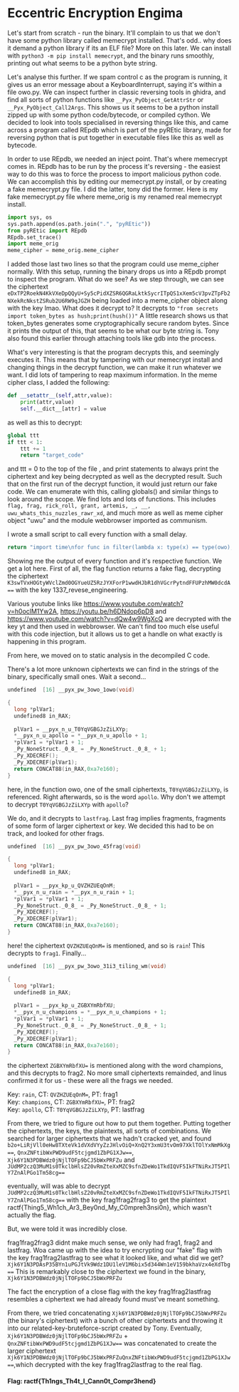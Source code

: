 # Eccentric Encryption Engima

Let's start from scratch - run the binary. It'll complain to us that we don't have some python library called memecrypt installed. That's odd.. why does it demand a python library if its an ELF file? More on this later. We can install with ```python3 -m pip install memecrypt```, and the binary runs smoothly, printing out what seems to be a python byte string.

Let's analyse this further. If we spam control c as the program is running, it gives us an error message about a KeyboardInterrupt, saying it's within a file owo.py. We can inspect further in classic reversing tools in ghidra, and find all sorts of python functions like `__Pyx_PyObject_GetAttrStr` or `__Pyx_PyObject_Call2Args`. This shows us it seems to be a python install zipped up with some python code/bytecode, or compiled cython. We decided to look into tools specialised in reversing things like this, and came across a program called REpdb which is part of the pyREtic library, made for reversing python that is put together in executable files like this as well as bytecode.

In order to use REpdb, we needed an inject point. That's where memecrypt comes in. REpdb has to be run by the process it's reversing - the easiest way to do this was to force the process to import malicious python code. We can accomplish this by editing our memecrypt.py install, or by creating a fake memecrypt.py file. I did the latter, tony did the former.
Here is my fake memecrypt.py file where meme_orig is my renamed real memecrypt install.
```python
import sys, os
sys.path.append(os.path.join(".", "pyREtic"))
from pyREtic import REpdb
REpdb.set_trace()
import meme_orig
meme_cipher = meme_orig.meme_cipher
```
I added those last two lines so that the program could use meme_cipher normally.
With this setup, running the binary drops us into a REpdb prompt to inspect the program.
What do we see? As we step through, we can see the ciphertext `eDxTP2RoekN4KkVXeDpQQyU+Sy5cPidXZSR6QGRaLktkSycrITpQS1xXem5cV3pvZTpFb2NXekRcNkstZSRub2U6RW9qJGZH`  being loaded into a meme_cipher object along with the key lmao. What does it decrypt to?
It decrypts to ```"from secrets import token_bytes as hush;print(hush())"```
A little research shows us that token_bytes generates some cryptographically secure random bytes. Since it prints the output of this, that seems to be what our byte string is. Tony also found this earlier through attaching tools like gdb into the process.

What's very interesting is that the program decrypts this, and seemingly executes it. This means that by tampering with our memecrypt install and changing things in the decrypt function, we can make it run whatever we want.
I did lots of tampering to reap maximum information.
In the meme cipher class, I added the following:
```python
def __setattr__(self,attr,value):
    print(attr,value)
    self.__dict__[attr] = value
```
as well as this to decrypt:
```python
global ttt
if ttt < 1:
    ttt += 1
    return "target_code"
```
 and ttt = 0 to the top of the file , and print statements to always print the ciphertext and key being decrypted as well as the decrypted result.
Such that on the first run of the decrypt function, it would just return our fake code. We can enumerate with this, calling globals() and similar things to look around the scope. We find lots and lots of functions. This includes ```flag, frag, rick_roll, grant, artemis, _, __, uwu_whats_this_nuzzles_rawr_xd```, and much more as well as meme cipher object "uwu" and the module webbrowser imported as communism.

I wrote a small script to call every function with a small delay.

```python
return "import time\nfor func in filter(lambda x: type(x) == type(owo), list(globals().keys)): print(func(),func);time.sleep(5)"
```
Showing me the output of every function and it's respective function. 
We get a lot here. First of all, the flag function returns a fake flag, decrypting the ciphertext `K3swTVxHOGtyWVclZmd0OGYueUZ5RzJYXForP1wwdHJbR1dhVGcrPytndFFUPzhMW0dcdA==` with the key 1337_revese_engineering. 

Various youtube links like https://www.youtube.com/watch?v=h0oclM1Yw2A, https://youtu.be/h6DNdop6pD8 and https://www.youtube.com/watch?v=dQw4w9WgXcQ are decrypted with the key yt and then used in webbrowser. We can't find too much else useful with this code injection, but it allows us to get a handle on what exactly is happening in this program.

From here, we moved on to static analysis in the decompiled C code.

 There's a lot more unknown ciphertexts we can find in the strings of the binary, specifically small ones.
Wait a second...
```C
undefined  [16] __pyx_pw_3owo_1owo(void)

{
  long *plVar1;
  undefined8 in_RAX;
  
  plVar1 = __pyx_n_u_T0YqVGBGJzZiLXYp;
  *__pyx_n_u_apollo = *__pyx_n_u_apollo + 1;
  *plVar1 = *plVar1 + 1;
  _Py_NoneStruct._0_8_ = _Py_NoneStruct._0_8_ + 1;
  _Py_XDECREF();
  _Py_XDECREF(plVar1);
  return CONCAT88(in_RAX,0xa7e160);
}
```
here, in the function owo, one of the small ciphertexts, `T0YqVGBGJzZiLXYp`, is referenced. Right afterwards, so is the word `apollo`. Why don't we attempt to decrypt `T0YqVGBGJzZiLXYp` with `apollo`?

We do, and it decrypts to `lastfrag`.
Last frag implies fragments, fragments of some form of larger ciphertext or key. We decided this had to be on track, and looked for other frags.
```C
undefined  [16] __pyx_pw_3owo_45frag(void)

{
  long *plVar1;
  undefined8 in_RAX;
  
  plVar1 = __pyx_kp_u_QVZHZUEqOnM;
  *__pyx_n_u_rain = *__pyx_n_u_rain + 1;
  *plVar1 = *plVar1 + 1;
  _Py_NoneStruct._0_8_ = _Py_NoneStruct._0_8_ + 1;
  _Py_XDECREF();
  _Py_XDECREF(plVar1);
  return CONCAT88(in_RAX,0xa7e160);
}
```
here! the ciphertext `QVZHZUEqOnM=` is mentioned, and so is `rain`! This decrypts to `frag1`. Finally... 
```C
undefined  [16] __pyx_pw_3owo_31i3_tiling_wm(void)

{
  long *plVar1;
  undefined8 in_RAX;
  
  plVar1 = __pyx_kp_u_ZGBXYmRbfXU;
  *__pyx_n_u_champions = *__pyx_n_u_champions + 1;
  *plVar1 = *plVar1 + 1;
  _Py_NoneStruct._0_8_ = _Py_NoneStruct._0_8_ + 1;
  _Py_XDECREF();
  _Py_XDECREF(plVar1);
  return CONCAT88(in_RAX,0xa7e160);
}
```
the ciphertext `ZGBXYmRbfXU=` is mentioned along with the word champions, and this decrypts to frag2.
No more small ciphertexts remainded, and linus confirmed it for us - these were all the frags we needed.

Key: `rain`, CT: `QVZHZUEqOnM=`, PT: frag1\
Key: `champions`, CT: `ZGBXYmRbfXU=`, PT: frag2\
Key: `apollo`, CT: `T0YqVGBGJzZiLXYp`, PT: lastfrag

From there, we tried to figure out how to put them together. Putting together the ciphertexts, the keys, the plaintexts, all sorts of combinations. We searched for larger ciphertexts that we hadn't cracked yet, and found
`b2o+LiRjVll0eHw8TXteVk1dVXdVYyZzJHlvOiQ+XnQ2Y3xmU3tvOm97XklTOlYxNmMkXg==`,
`QnxZNFtibWxPWD9udF5tcjgmd1ZbPG1XJw==`,
`Xjk6Y1N3PDBWdz0jNjlTOFp9bCJ5bWxPRFZu`
and
`JUdMP2czQ3MuM1s0TkclbHlsZ20vRmZteXxMZC9sfnZDeWo1TkdIQVF5IkFTNiRxJT5PIlY7ZnAlPGo1Tm58cg==`

eventually, will was able to decrypt 
`JUdMP2czQ3MuM1s0TkclbHlsZ20vRmZteXxMZC9sfnZDeWo1TkdIQVF5IkFTNiRxJT5PIlY7ZnAlPGo1Tm58cg==` with the key frag1frag2frag3 to get the plaintext ractf{Thing5_Wh1ch_Ar3_Bey0nd_My_C0mpreh3nsi0n}, which wasn't actually the flag.

But, we were told it was incredibly close.

frag1frag2frag3 didnt make much sense, we only had frag1, frag2 and lastfrag. Woa came up with the idea to try encrypting our "fake" flag with the key frag1frag2lastfrag to see what it looked like, and what did we get?
`Xjk6Y1N3PDAsP35BYn1uPGJtVk9Wdz1DU1leV1M6bix5d344Wn1eV159bkhaVzx4eXdTbg==`
This is remarkably close to the ciphertext we found in the binary, `Xjk6Y1N3PDBWdz0jNjlTOFp9bCJ5bWxPRFZu`


The fact the encryption of a close flag with the key frag1frag2lastfrag resembles a ciphertext we had already found must've meant something.

From there, we tried concatenating  `Xjk6Y1N3PDBWdz0jNjlTOFp9bCJ5bWxPRFZu` (the binary's ciphertext) with a bunch of other ciphertexts and throwing it into our related-key-bruteforce-script created by Tony. Eventually, `Xjk6Y1N3PDBWdz0jNjlTOFp9bCJ5bWxPRFZu` + `QnxZNFtibWxPWD9udF5tcjgmd1ZbPG1XJw==` was concatenated to create the larger ciphertext `Xjk6Y1N3PDBWdz0jNjlTOFp9bCJ5bWxPRFZuQnxZNFtibWxPWD9udF5tcjgmd1ZbPG1XJw==`,which decrypted with the key frag1frag2lastfrag to the real flag.


#### Flag: ractf{Th1ngs_Th4t_I_Cann0t_Compr3hend}
